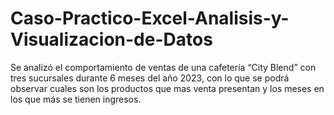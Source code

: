 # Caso-Practico-Excel-Analisis-y-Visualizacion-de-Datos
Se analizó el comportamiento de ventas de una cafetería “City Blend” con tres sucursales durante 6 meses del año 2023, con lo que se podrá observar cuales son los productos que mas venta presentan y los meses en los que más se tienen ingresos.
